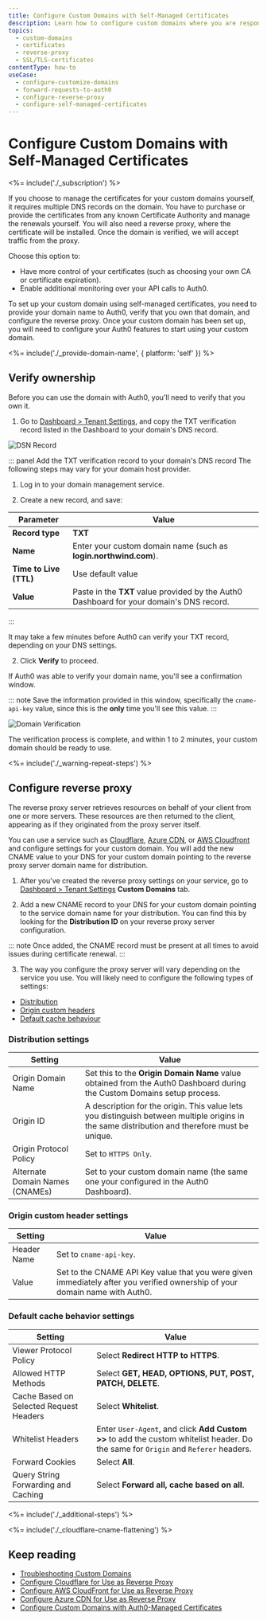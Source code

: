 ```yaml
---
title: Configure Custom Domains with Self-Managed Certificates
description: Learn how to configure custom domains where you are responsible for SSL/TLS certificates, the reverse proxy to handle SSL termination, and forwarding requests to Auth0. 
topics:
  - custom-domains
  - certificates
  - reverse-proxy
  - SSL/TLS-certificates
contentType: how-to
useCase: 
  - configure-customize-domains
  - forward-requests-to-auth0
  - configure-reverse-proxy
  - configure-self-managed-certificates
---
```

# Configure Custom Domains with Self-Managed Certificates

<%= include('./_subscription') %>

If you choose to manage the certificates for your custom domains yourself, it requires multiple DNS records on the domain. You have to purchase or provide the certificates from any known Certificate Authority and manage the renewals yourself. You will also need a reverse proxy, where the certificate will be installed. Once the domain is verified, we will accept traffic from the proxy.

Choose this option to:

* Have more control of your certificates (such as choosing your own CA or certificate expiration).
* Enable additional monitoring over your API calls to Auth0.

To set up your custom domain using self-managed certificates, you need to provide your domain name to Auth0, verify that you own that domain, and configure the reverse proxy. Once your custom domain has been set up, you will need to configure your Auth0 features to start using your custom domain.

<%= include('./_provide-domain-name', { platform: 'self' }) %>

## Verify ownership

Before you can use the domain with Auth0, you'll need to verify that you own it.

1. Go to [Dashboard > Tenant Settings](${manage_url}/#/tenant), and copy the TXT verification record listed in the Dashboard to your domain's DNS record.

  ![DSN Record](/media/articles/custom-domains/self-managed.png)

::: panel Add the TXT verification record to your domain's DNS record
The following steps may vary for your domain host provider.

1. Log in to your domain management service.

2. Create a new record, and save:

  | Parameter | Value |
  | -- | -- |
  | **Record type** | **TXT** |
  | **Name** | Enter your custom domain name (such as **login.northwind.com**). |
  | **Time to Live (TTL)** | Use default value |
  | **Value** | Paste in the **TXT** value provided by the Auth0 Dashboard for your domain's DNS record. |
:::

  It may take a few minutes before Auth0 can verify your TXT record, depending on your DNS settings.

2. Click **Verify** to proceed.

  If Auth0 was able to verify your domain name, you'll see a confirmation window.

  ::: note
  Save the information provided in this window, specifically the `cname-api-key` value, since this is the **only** time you'll see this value.
  :::

  ![Domain Verification](/media/articles/custom-domains/api-key.png)

  The verification process is complete, and within 1 to 2 minutes, your custom domain should be ready to use.

<%= include('./_warning-repeat-steps') %>

## Configure reverse proxy

The reverse proxy server retrieves resources on behalf of your client from one or more servers. These resources are then returned to the client, appearing as if they originated from the proxy server itself.

You can use a service such as [Cloudflare](/custom-domains/set-up-cloudflare), [Azure CDN](/custom-domains/set-up-azure-cdn), or [AWS Cloudfront](/custom-domains/set-up-cloudfront) and configure settings for your custom domain. You will add the new CNAME value to your DNS for your custom domain pointing to the reverse proxy server domain name for distribution.

1. After you've created the reverse proxy settings on your service, go to [Dashboard > Tenant Settings](${manage_url}/#/tenant) **Custom Domains** tab.

2. Add a new CNAME record to your DNS for your custom domain pointing to the service domain name for your distribution. You can find this by looking for the **Distribution ID** on your reverse proxy server configuration.

  ::: note
  Once added, the CNAME record must be present at all times to avoid issues during certificate renewal.
  :::

3. The way you configure the proxy server will vary depending on the service you use. You will likely need to configure the following types of settings:

* [Distribution](#distribution-settings)
* [Origin custom headers](#origin-custom-header-settings)
* [Default cache behaviour](#default-cache-behavior-settings)

### Distribution settings

  | Setting | Value |
  | - | - |
  | Origin Domain Name | Set this to the **Origin Domain Name** value obtained from the Auth0 Dashboard during the Custom Domains setup process. |
  | Origin ID | A description for the origin. This value lets you distinguish between multiple origins in the same distribution and therefore must be unique. |
  | Origin Protocol Policy | Set to `HTTPS Only`. |
  | Alternate Domain Names (CNAMEs) | Set to your custom domain name (the same one your configured in the Auth0 Dashboard). |

### Origin custom header settings

  | Setting | Value |
  | -- | -- |
  | Header Name | Set to `cname-api-key`. |
  | Value | Set to the CNAME API Key value that you were given immediately after you verified ownership of your domain name with Auth0. |

### Default cache behavior settings

  | Setting | Value |
  | - | - |
  | Viewer Protocol Policy | Select **Redirect HTTP to HTTPS**. |
  | Allowed HTTP Methods | Select **GET, HEAD, OPTIONS, PUT, POST, PATCH, DELETE**. |
  | Cache Based on Selected Request Headers | Select **Whitelist**. |
  | Whitelist Headers | Enter `User-Agent`, and click **Add Custom >>** to add the custom whitelist header. Do the same for `Origin` and `Referer` headers. |
  | Forward Cookies | Select **All**. |
  | Query String Forwarding and Caching | Select **Forward all, cache based on all**. |

<%= include('./_additional-steps') %>

<%= include('./_cloudflare-cname-flattening') %>

## Keep reading

* [Troubleshooting Custom Domains](/custom-domains/troubleshoot)
* [Configure Cloudflare for Use as Reverse Proxy](/custom-domains/set-up-cloudflare)
* [Configure AWS CloudFront for Use as Reverse Proxy](/custom-domains/set-up-cloudfront)
* [Configure Azure CDN for Use as Reverse Proxy](/custom-domains/set-up-azure-cdn)
* [Configure Custom Domains with Auth0-Managed Certificates](/custom-domains/auth0-managed-certificates)
